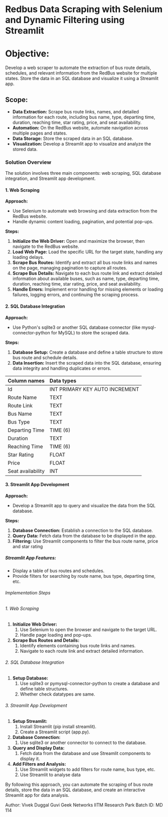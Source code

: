 

# Redbus Data Scraping with Selenium and Dynamic Filtering using Streamlit

# **Objective:** 

Develop a web scraper to automate the extraction of bus route details, schedules, and relevant information from the RedBus website for multiple states. Store the data in an SQL database and visualize it using a Streamlit app.

## Scope:

* **Data Extraction:** Scrape bus route links, names, and detailed information for each route, including bus name, type, departing time, duration, reaching time, star rating, price, and seat availability.  
* **Automation:** On the RedBus website, automate navigation across multiple pages and states.  
* **Data Storage:** Store the scraped data in an SQL database.  
* **Visualization:** Develop a Streamlit app to visualize and analyze the stored data.

### Solution Overview

The solution involves three main components: web scraping, SQL database integration, and Streamlit app development.

#### 1\. Web Scraping

**Approach:**

* Use Selenium to automate web browsing and data extraction from the RedBus website.  
* Handle dynamic content loading, pagination, and potential pop-ups.

**Steps:**

1) **Initialize the Web Driver:** Open and maximize the browser, then navigate to the RedBus website.  
2) **Load Web Page:** Load the specific URL for the target state, handling any loading delays.  
3) **Scrape Bus Routes:** Identify and extract all bus route links and names on the page, managing pagination to capture all routes.  
4) **Scrape Bus Details:** Navigate to each bus route link and extract detailed information about available buses, such as name, type, departing time, duration, reaching time, star rating, price, and seat availability.  
5) **Handle Errors:** Implement error handling for missing elements or loading failures, logging errors, and continuing the scraping process.

#### 2\. SQL Database Integration

**Approach:**

* Use Python's sqlite3 or another SQL database connector (like mysql-connector-python for MySQL) to store the scraped data.

**Steps:**

1) **Database Setup:** Create a database and define a table structure to store bus route and schedule details.  
2) **Data Insertion:** Insert the scraped data into the SQL database, ensuring data integrity and handling duplicates or errors.

| Column names | Data types |
| :---- | :---- |
| Id | INT PRIMARY KEY AUTO INCREMENT |
| Route Name | TEXT |
| Route Link | TEXT |
| Bus Name | TEXT |
| Bus Type | TEXT |
| Departing Time | TIME (6) |
| Duration | TEXT |
| Reaching Time | TIME (6) |
| Star Rating | FLOAT |
| Price | FLOAT |
| Seat availability  | INT |

#### 3\. Streamlit App Development

**Approach:**

* Develop a Streamlit app to query and visualize the data from the SQL database.

**Steps:**

1) **Database Connection:** Establish a connection to the SQL database.  
2) **Query Data:** Fetch data from the database to be displayed in the app.  
3) **Filtering:** Use Streamlit components to filter the bus route name, price and star rating

##### Streamlit App Features:

* Display a table of bus routes and schedules.  
* Provide filters for searching by route name, bus type, departing time, etc.

###### *Implementation Steps*

###### *1\. Web Scraping*

1. **Initialize Web Driver:**  
   1. Use Selenium to open the browser and navigate to the target URL.  
   2. Handle page loading and pop-ups.  
2. **Scrape Bus Routes and Details:**  
   1. Identify elements containing bus route links and names.  
   2. Navigate to each route link and extract detailed information.

###### *2\. SQL Database Integration*

1. **Setup Database:**  
   1. Use sqlite3 or pymysql-connector-python to create a database and define table structures.  
   2. Whether check datatypes are same.

###### *3\. Streamlit App Development*

1. **Setup Streamlit:**  
   1. Install Streamlit (pip install streamlit).  
   2. Create a Streamlit script (app.py).  
2. **Database Connection:**  
   1. Use sqlite3 or another connector to connect to the database.  
3. **Query and Display Data:**  
   1. Fetch data from the database and use Streamlit components to display it.  
4. **Add Filters and Analysis:**  
   1. Use Streamlit widgets to add filters for route name, bus type, etc.  
   2. Use Streamlit to analyse data

By following this approach, you can automate the scraping of bus route details, store the data in an SQL database, and create an interactive Streamlit app for data analysis.

Author: Vivek Duggal
Guvi Geek Networks IITM Research Park
Batch ID: MD 114


